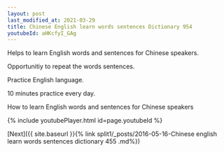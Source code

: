 ```yaml
---
layout: post
last_modified_at: 2021-03-29
title: Chinese English learn words sentences Dictionary 954 
youtubeId: aHKcfyI_GAg
---
```

 
 
Helps to learn English words and sentences for Chinese speakers.

Opportunitiy to repeat the words sentences. 

Practice English language. 
 
10 minutes practice every day. 
 
How to learn English words and sentences for Chinese speakers 
 
{% include youtubePlayer.html id=page.youtubeId %}
 
 
[Next]({{ site.baseurl }}{% link  split1/_posts/2016-05-16-Chinese english learn words sentences dictionary 455 .md%})
 
